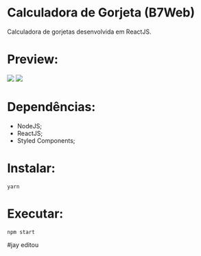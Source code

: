 # Calculadora de Gorjeta (B7Web)
Calculadora de gorjetas desenvolvida em ReactJS.

# Preview:
<img src="https://media.discordapp.net/attachments/773453472158842900/824550644106264586/unknown.png" />
<img src="https://media.discordapp.net/attachments/773453472158842900/824550525160783892/unknown.png?width=420&height=473" />

# Dependências:
- NodeJS;
- ReactJS;
- Styled Components;

# Instalar:
```
yarn
```
# Executar:
```
npm start
```
#jay editou
